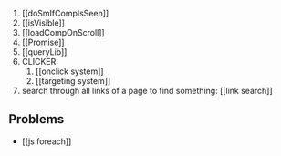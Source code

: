 1. [[doSmIfCompIsSeen]]
2. [[isVisible]]
3. [[loadCompOnScroll]]
4. [[Promise]]
5. [[queryLib]]
6. CLICKER
	1. [[onclick system]]
	2. [[targeting system]]
7. search through all links of a page to find something: [[link search]]

## Problems
- [[js foreach]]
